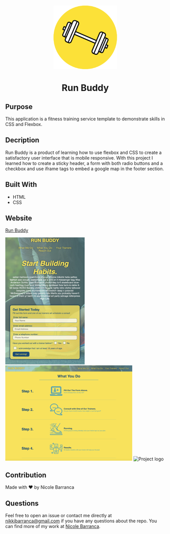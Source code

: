 <p align="center">
  <a href="https://github.com/NicoleBarranca/run-buddy" rel="noopener">
 <img width=200px height=200px src="./assets/images/RB-Logo.png" alt="Project logo"></a>
</p>



<h1 align="center">Run Buddy</h1>

## Purpose
This application is a fitness training service template to demonstrate skills in CSS and Flexbox.

## Decription
Run Buddy is a product of learning how to use flexbox and CSS to create a satisfactory user interface that is mobile responsive. With this project I learned how to create a sticky header, a form with both radio buttons and a checkbox and use iframe tags to embed a google map in the footer section.

## Built With
* HTML
* CSS

## Website
<a href="https://nicolebarranca.github.io/run-buddy/">Run Buddy</a>

 <img width=250px height=400px src="./assets/images/SC1.png" alt="Project logo"></a>
   <img width=400px height=300px src="./assets/images/SC3.png" alt="Project logo"></a>
     <img width=400px height=250px src="./assets/images/SC2.png" alt="Project logo"></a>

## Contribution
Made with ❤️ by Nicole Barranca

## Questions


Feel free to open an issue or contact me directly at nikkibarranca@gmail.com if you have any questions about the repo. You can find more of my work at [Nicole Barranca](https://github.com/NicoleBarranca).







